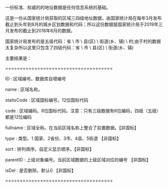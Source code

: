 一份标准、权威的的地址数据是任何信息系统的基础。

这是一份从国家统计局获取的区域三四级地址数据，由国家统计局在每年3月发布截止到头年到8月的城乡区划数据和代码；所以这份数据是国家统计局于2019年三月发布的截止到2018年8月的数据。

国家统计局发布的是五级代码：省 \ 市 \ 县(区) \ 街道(乡、镇) \ 村;由于村的数据太复杂所以这里只包含了四级代码：省 \ 市 \ 县(区) \ 街道(乡、镇)

主要结果是：

=====================================

ID		:	区域编号。数据库自增编号

name		:	区域名称。

statisCode	:	区域国标编号。12位国标代码

code		:	区域编码。6位国标代码。注意：只有三级数据有6位编码，四级（五级）都是12位编码

fullname	:	区域全称。在当前区域名称上整合了前置数据。【非国标】

type		:	类型。1 国家、2省份、3市、4县、5街道  【非国标】

sort		:	排列顺序。自定义显示顺序。【非国标】

parentID	:	上级对象编号。当前区域数据的上级区域对应的编号 【非国标】

isDel		:	是否删除。默认0 【非国标】

=====================================
